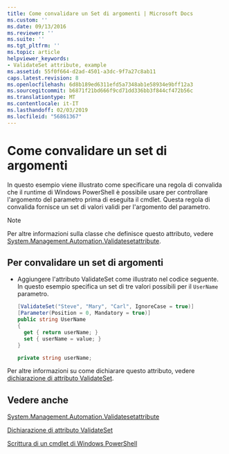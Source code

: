 ```yaml
---
title: Come convalidare un Set di argomenti | Microsoft Docs
ms.custom: ''
ms.date: 09/13/2016
ms.reviewer: ''
ms.suite: ''
ms.tgt_pltfrm: ''
ms.topic: article
helpviewer_keywords:
- ValidateSet attribute, example
ms.assetid: 55f0f664-d2ad-4501-a3dc-9f7a27c8ab11
caps.latest.revision: 8
ms.openlocfilehash: 6d8b189ed6311efd5a7348ab1e58934e9bff12a3
ms.sourcegitcommit: b6871f21bd666f9cd71dd336bb3f844cf472b56c
ms.translationtype: MT
ms.contentlocale: it-IT
ms.lasthandoff: 02/03/2019
ms.locfileid: "56861367"
---
```

# <a name="how-to-validate-an-argument-set"></a>Come convalidare un set di argomenti

In questo esempio viene illustrato come specificare una regola di convalida che il runtime di Windows PowerShell è possibile usare per controllare l'argomento del parametro prima di eseguita il cmdlet. Questa regola di convalida fornisce un set di valori validi per l'argomento del parametro.

> [!NOTE]
> Per altre informazioni sulla classe che definisce questo attributo, vedere [System.Management.Automation.Validatesetattribute](/dotnet/api/System.Management.Automation.ValidateSetAttribute).

## <a name="to-validate-an-argument-set"></a>Per convalidare un set di argomenti

- Aggiungere l'attributo ValidateSet come illustrato nel codice seguente. In questo esempio specifica un set di tre valori possibili per il `UserName` parametro.

    ```csharp
    [ValidateSet("Steve", "Mary", "Carl", IgnoreCase = true)]
    [Parameter(Position = 0, Mandatory = true)]
    public string UserName
    {
      get { return userName; }
      set { userName = value; }
    }

    private string userName;
    ```

Per altre informazioni su come dichiarare questo attributo, vedere [dichiarazione di attributo ValidateSet](./validateset-attribute-declaration.md).

## <a name="see-also"></a>Vedere anche

[System.Management.Automation.Validatesetattribute](/dotnet/api/System.Management.Automation.ValidateSetAttribute)

[Dichiarazione di attributo ValidateSet](./validateset-attribute-declaration.md)

[Scrittura di un cmdlet di Windows PowerShell](./writing-a-windows-powershell-cmdlet.md)
